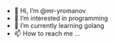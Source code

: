 - 👋 Hi, I’m @mr-yromanov
- 👀 I’m interested in programming
- 🌱 I’m currently learning golang
- 📫 How to reach me ...

<!---
mr-yromanov/mr-yromanov is a ✨ special ✨ repository because its `README.md` (this file) appears on your GitHub profile.
You can click the Preview link to take a look at your changes.
--->
